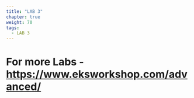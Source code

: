 ```yaml
---
title: "LAB 3"
chapter: true
weight: 70
tags:
  - LAB 3 
---
```

# For more Labs - https://www.eksworkshop.com/advanced/
